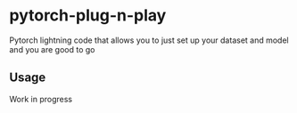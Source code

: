 # pytorch-plug-n-play
Pytorch lightning code that allows you to just set up your dataset and model and you are good to go

## Usage 

Work in progress